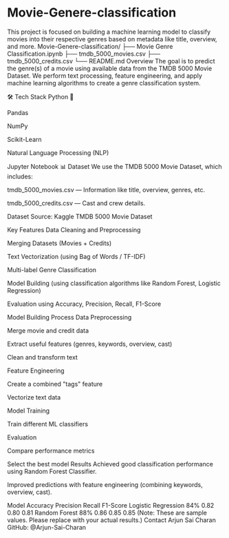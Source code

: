 # Movie-Genere-classification
This project is focused on building a machine learning model to classify movies into their respective genres based on metadata like title, overview, and more.
Movie-Genere-classification/
├── Movie Genre Classification.ipynb
├── tmdb_5000_movies.csv
├── tmdb_5000_credits.csv
└── README.md
 Overview
The goal is to predict the genre(s) of a movie using available data from the TMDB 5000 Movie Dataset.
We perform text processing, feature engineering, and apply machine learning algorithms to create a genre classification system.

🛠️ Tech Stack
Python 🐍

Pandas

NumPy

Scikit-Learn

Natural Language Processing (NLP)

Jupyter Notebook
📊 Dataset
We use the TMDB 5000 Movie Dataset, which includes:

tmdb_5000_movies.csv — Information like title, overview, genres, etc.

tmdb_5000_credits.csv — Cast and crew details.

Dataset Source: Kaggle TMDB 5000 Movie Dataset

 Key Features
Data Cleaning and Preprocessing

Merging Datasets (Movies + Credits)

Text Vectorization (using Bag of Words / TF-IDF)

Multi-label Genre Classification

Model Building (using classification algorithms like Random Forest, Logistic Regression)

Evaluation using Accuracy, Precision, Recall, F1-Score

Model Building Process
Data Preprocessing

Merge movie and credit data

Extract useful features (genres, keywords, overview, cast)

Clean and transform text

Feature Engineering

Create a combined "tags" feature

Vectorize text data

Model Training

Train different ML classifiers

Evaluation

Compare performance metrics

Select the best model
 Results
Achieved good classification performance using Random Forest Classifier.

Improved predictions with feature engineering (combining keywords, overview, cast).


Model	Accuracy	Precision	Recall	F1-Score
Logistic Regression	84%	0.82	0.80	0.81
Random Forest	88%	0.86	0.85	0.85
(Note: These are sample values. Please replace with your actual results.)
 Contact
Arjun Sai Charan
GitHub: @Arjun-Sai-Charan



